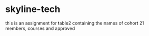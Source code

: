 # skyline-tech
this is an assignment for table2 containing the names of cohort 21 members, courses and approved
